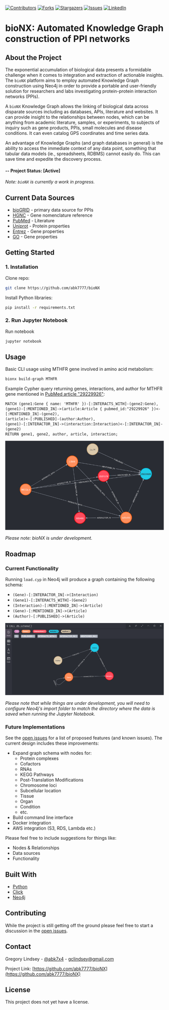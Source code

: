 [![Contributors][contributors-shield]][contributors-url]
[![Forks][forks-shield]][forks-url]
[![Stargazers][stars-shield]][stars-url]
[![Issues][issues-shield]][issues-url]
[![LinkedIn][linkedin-shield]][linkedin-url]

# bioNX: Automated Knowledge Graph construction of PPI networks

## About the Project

The exponential accumulation of biological data presents a formidable challenge when it comes to integration and extraction of actionable insights. The `bioNX` platform aims to employ automated Knowledge Graph construction using Neo4j in order to provide a portable and user-friendly solution for researchers and labs investigating protein-protein interaction networks (PPIs).

A `bioNX` Knowledge Graph allows the linking of biological data across disparate sources including as databases, APIs, literature and websites. It can provide insight to the relationships between nodes, which can be anything from academic literature, samples, or experiments, to subjects of inquiry such as gene products, PPIs, small molecules and disease conditions. It can even catalog GPS coordinates and time series data. 

An advantage of Knowledge Graphs (and graph databases in general) is the ability to access the immediate context of any data point, something that tabular data models (ie., spreadsheets, RDBMS) cannot easily do. This can save time and expedite the discovery process.

#### -- Project Status: [Active]
*Note: `bioNX` is currently a work in progress.*

## Current Data Sources
* [bioGRID](https://thebiogrid.org/) - primary data source for PPIs
* [HGNC](https://www.genenames.org/) - Gene nomenclature reference
* [PubMed](https://pubmed.ncbi.nlm.nih.gov/) - Literature
* [Uniprot](https://www.uniprot.org/) - Protein properties
* [Entrez](https://www.ncbi.nlm.nih.gov/Web/Search/entrezfs.html) - Gene properties
* [GO](http://geneontology.org/) - Gene properties

## Getting Started

### 1. Installation
Clone repo:
```sh
git clone https://github.com/abk7777/bioNX
```

Install Python libraries:
```sh
pip install -r requirements.txt
```

### 2. Run Jupyter Notebook
Run notebook
```sh
jupyter notebook
```

## Usage

Basic CLI usage using MTHFR gene involved in amino acid metabolism:

```bash
bionx build-graph MTHFR
```

Example Cypher query returning genes, interactions, and author for MTHFR gene mentioned in [PubMed article "29229926"](https://pubmed.ncbi.nlm.nih.gov/29229926/):
```cypher
MATCH (gene1:Gene { name: 'MTHFR' })-[:INTERACTS_WITH]-(gene2:Gene),
(gene1)-[:MENTIONED_IN]->(article:Article { pubmed_id:"29229926" })<-[:MENTIONED_IN]-(gene2), 
(article)<-[:PUBLISHED]-(author:Author), 
(gene1)-[:INTERACTOR_IN]->(interaction:Interaction)<-[:INTERACTOR_IN]-(gene2)
RETURN gene1, gene2, author, article, interaction;
```
![MTHFR Graph in Neo4j](./img/mthfr-neo4j.png)

*Please note: bioNX is under development.*

## Roadmap

### Current Functionality
Running `load.cyp` in Neo4j will produce a graph containing the following schema:

* `(Gene)-[:INTERACTOR_IN]->(Interaction)`
* `(Gene1)-[:INTERACTS_WITH]-(Gene2)`
* `(Interaction)-[:MENTIONED_IN]->(Article)`
* `(Gene)-[:MENTIONED_IN]->(Article)`
* `(Author)-[:PUBLISHED]->(Article)`

![Neo4j Screenshot](./img/neo4j-screenshot.png)

*Please note that while things are under development, you will need to configure Neo4j's import folder to match the directory where the data is saved when running the Jupyter Notebook.*

### Future Implementations
See the [open issues](https://github.com/abk7777/bioNX/issues) for a list of proposed features (and known issues). The current design includes these improvements:
* Expand graph schema with nodes for: 
  * Protein complexes
  * Cofactors
  * RNAs
  * KEGG Pathways
  * Post-Translation Modifications
  * Chromosome loci
  * Subcellular location
  * Tissue
  * Organ
  * Condition
  * etc.
* Build command line interface
* Docker integration
* AWS integration (S3, RDS, Lambda etc.)

Please feel free to include suggestions for things like:
* Nodes & Relationships
* Data sources
* Functionality

## Built With

* [Python](https://docs.python.org/3/)
* [Click](https://click.palletsprojects.com/en/7.x/)
* [Neo4j](https://neo4j.com/)

## Contributing

While the project is still getting off the ground please feel free to start a discussion in the [open issues](https://github.com/abk7777/bioNX/issues). 

## Contact

Gregory Lindsey - [@abk7x4](https://twitter.com/abk7x4) - gclindsey@gmail.com

Project Link: [https://github.com/abk7777/bioNX](https://github.com/abk7777/bioNX)

## License

This project does not yet have a license.

[contributors-shield]: https://img.shields.io/github/contributors/abk7777/bioNX.svg?style=flat-square
[contributors-url]: https://github.com/abk7777/bioNX/graphs/contributors
[forks-shield]: https://img.shields.io/github/forks/abk7777/bioNX.svg?style=flat-square
[forks-url]: https://github.com/abk7777/bioNX/network/members
[stars-shield]: https://img.shields.io/github/stars/abk7777/bioNX.svg?style=flat-square
[stars-url]: https://github.com/abk7777/bioNX/stargazers
[issues-shield]: https://img.shields.io/github/issues/abk7777/bioNX.svg?style=flat-square
[issues-url]: https://github.com/abk7777/bioNX/issues
[linkedin-shield]: https://img.shields.io/badge/-LinkedIn-black.svg?style=flat-square&logo=linkedin&colorB=555
[linkedin-url]: https://linkedin.com/in/gregory-lindsey/